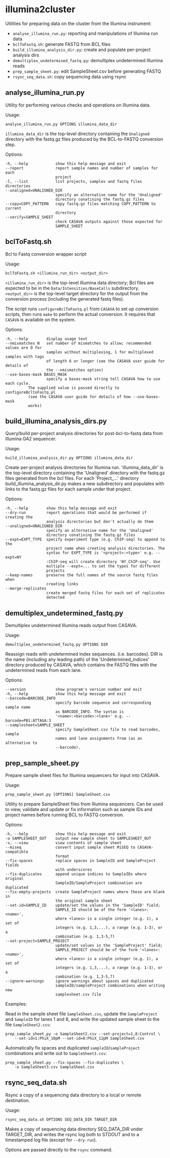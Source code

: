 illumina2cluster
================

Utilities for preparing data on the cluster from the Illumina instrument:

 *   `analyse_illumina_run.py`: reporting and manipulations of Illumina run data
 *   `bclToFastq.sh`: generate FASTQ from BCL files
 *   `build_illumina_analysis_dir.py`: create and populate per-project analysis dirs
 *   `demultiplex_undetermined_fastq.py`: demultiplex undetermined Illumina reads
 *   `prep_sample_sheet.py`: edit SampleSheet.csv before generating FASTQ
 *   `rsync_seq_data.sh`: copy sequencing data using rsync


analyse_illumina_run.py
-----------------------

Utility for performing various checks and operations on Illumina data.

Usage:

    analyse_illumina_run.py OPTIONS illumina_data_dir

`illumina_data_dir` is the top-level directory containing the `Unaligned` directory with
the fastq.gz files produced by the BCL-to-FASTQ conversion step.

Options:

    -h, --help            show this help message and exit
    --report              report sample names and number of samples for each
                          project
    -l, --list            list projects, samples and fastq files directories
    --unaligned=UNALIGNED_DIR
                          specify an alternative name for the 'Unaligned'
                          directory conatining the fastq.gz files
    --copy=COPY_PATTERN   copy fastq.gz files matching COPY_PATTERN to current
                          directory
    --verify=SAMPLE_SHEET
                          check CASAVA outputs against those expected for
                          SAMPLE_SHEET


bclToFastq.sh
-------------

Bcl to Fastq conversion wrapper script

Usage:

    bclToFastq.sh <illumina_run_dir> <output_dir>

`<illumina_run_dir>` is the top-level Illumina data directory; Bcl files are expected to
be in the `Data/Intensities/BaseCalls` subdirectory. `<output_dir>` is the top-level
target directory for the output from the conversion process (including the generated fastq
files).

The script runs `configureBclToFastq.pl` from `CASAVA` to set up conversion scripts,
then runs `make` to perform the actual conversion. It requires that `CASAVA` is available
on the system.

Options:

    -h, --help        display usage text
    --nmismatches N   set number of mismatches to allow; recommended values are 0 for
                      samples without multiplexing, 1 for multiplexed samples with tags
                      of length 6 or longer (see the CASAVA user guide for details of
                      the --nmismatches option)
    --use-bases-mask BASES_MASK
                      specify a bases-mask string tell CASAVA how to use each cycle.
		      The supplied value is passed directly to configureBcltoFastq.pl
		      (see the CASAVA user guide for details of how --use-bases-mask
		      works)


build_illumina_analysis_dirs.py
-------------------------------

Query/build per-project analysis directories for post-bcl-to-fastq data from Illumina GA2
sequencer.

Usage:

    build_illumina_analysis_dir.py OPTIONS illumina_data_dir

Create per-project analysis directories for Illumina run. 'illumina_data_dir'
is the top-level directory containing the 'Unaligned' directory with the
fastq.gz files generated from the bcl files. For each 'Project_...' directory
build_illumina_analysis_dir.py makes a new subdirectory and populates with
links to the fastq.gz files for each sample under that project.

Options:

    -h, --help        show this help message and exit
    --dry-run         report operations that would be performed if creating the
                      analysis directories but don't actually do them
    --unaligned=UNALIGNED_DIR
                      specify an alternative name for the 'Unaligned'
                      directory conatining the fastq.gz files
    --expt=EXPT_TYPE  specify experiment type (e.g. ChIP-seq) to append to the
                      project name when creating analysis directories. The
                      syntax for EXPT_TYPE is '<project>:<type>' e.g. --expt=NY
                      :ChIP-seq will create directory 'NY_ChIP-seq'. Use
                      multiple --expt=... to set the types for different
                      projects
    --keep-names      preserve the full names of the source fastq files when
                      creating links
    --merge-replicates   
                      create merged fastq files for each set of replicates
                      detected


demultiplex_undetermined_fastq.py
---------------------------------

Demultiplex undetermined Illumina reads output from CASAVA.

Usage:

    demultiplex_undetermined_fastq.py OPTIONS DIR

Reassign reads with undetermined index sequences. (i.e. barcodes). DIR is the
name (including any leading path) of the 'Undetermined_indices' directory
produced by CASAVA, which contains the FASTQ files with the undetermined reads
from each lane.

Options:

    --version             show program's version number and exit
    -h, --help            show this help message and exit
    --barcode=BARCODE_INFO
                          specify barcode sequence and corresponding sample name
                          as BARCODE_INFO. The syntax is
                          '<name>:<barcode>:<lane>' e.g. --barcode=PB1:ATTAGA:3
    --samplesheet=SAMPLE_SHEET
                          specify SampleSheet.csv file to read barcodes, sample
                          names and lane assignments from (as an alternative to
                          --barcode).


prep_sample_sheet.py
--------------------

Prepare sample sheet files for Illumina sequencers for input into CASAVA.

Usage:

    prep_sample_sheet.py [OPTIONS] SampleSheet.csv

Utility to prepare SampleSheet files from Illumina sequencers. Can be used to
view, validate and update or fix information such as sample IDs and project
names before running BCL to FASTQ conversion.

Options:

    -h, --help            show this help message and exit
    -o SAMPLESHEET_OUT    output new sample sheet to SAMPLESHEET_OUT
    -v, --view            view contents of sample sheet
    --miseq               convert input sample sheet MiSEQ to CASAVA-compatible
                          format
    --fix-spaces          replace spaces in SampleID and SampleProject fields
                          with underscores
    --fix-duplicates      append unique indices to SampleIDs where original
                          SampleID/SampleProject combination are duplicated
    --fix-empty-projects  create SampleProject names where these are blank in
                          the original sample sheet
    --set-id=SAMPLE_ID    update/set the values in the 'SampleID' field;
                          SAMPLE_ID should be of the form '<lanes>:<name>',
                          where <lanes> is a single integer (e.g. 1), a set of
                          integers (e.g. 1,3,...), a range (e.g. 1-3), or a
                          combination (e.g. 1,3-5,7)
    --set-project=SAMPLE_PROJECT
                          update/set values in the 'SampleProject' field;
                          SAMPLE_PROJECT should be of the form '<lanes>:<name>',
                          where <lanes> is a single integer (e.g. 1), a set of
                          integers (e.g. 1,3,...), a range (e.g. 1-3), or a
                          combination (e.g. 1,3-5,7)
    --ignore-warnings     ignore warnings about spaces and duplicated
                          sampleID/sampleProject combinations when writing new
                          samplesheet.csv file

Examples:

Read in the sample sheet file `SampleSheet.csv`, update the `SampleProject` and
`SampleID` for lanes 1 and 8, and write the updated sample sheet to the file
`SampleSheet2.csv`:

    prep_sample_sheet.py -o SampleSheet2.csv --set-project=1,8:Control \
        --set-id=1:PhiX_10pM --set-id=8:PhiX_12pM SampleSheet.csv

Automatically fix spaces and duplicated `sampleID`/`sampleProject` combinations
and write out to `SampleSheet3.csv`:

    prep_sample_sheet.py --fix-spaces --fix-duplicates \
        -o SampleSheet3.csv SampleSheet.csv


rsync_seq_data.sh
-----------------

Rsync a copy of a sequencing data directory to a local or remote destination.

Usage:

    rsync_seq_data.sh OPTIONS SEQ_DATA_DIR TARGET_DIR

Makes a copy of sequencing data directory SEQ_DATA_DIR under TARGET_DIR, and writes
the rsync log both to STDOUT and to a timestamped log file (except for `--dry-run`).

Options are passed directly to the `rsync` command.
